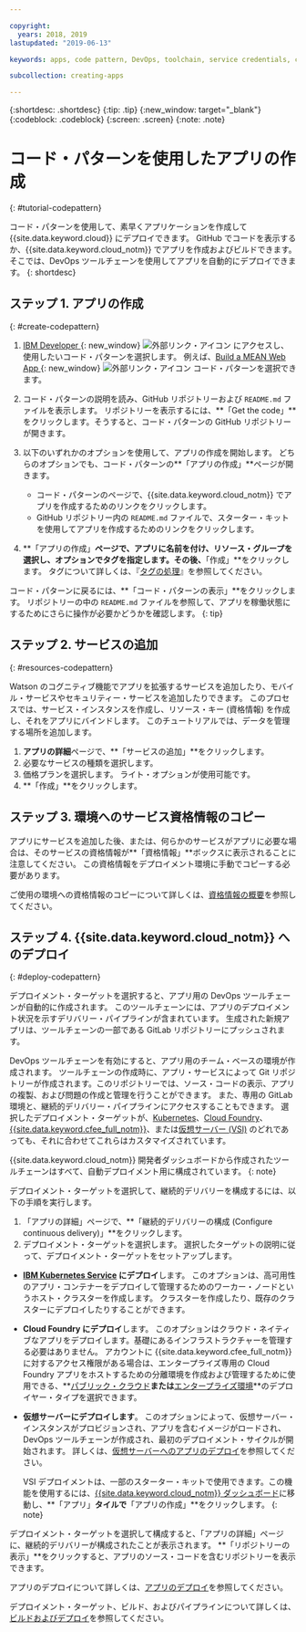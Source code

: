 ```yaml
---

copyright:
  years: 2018, 2019
lastupdated: "2019-06-13"

keywords: apps, code pattern, DevOps, toolchain, service credentials, create app code pattern, app pattern

subcollection: creating-apps

---
```


{:shortdesc: .shortdesc}
{:tip: .tip}
{:new_window: target="_blank"}
{:codeblock: .codeblock}
{:screen: .screen}
{:note: .note}

# コード・パターンを使用したアプリの作成
{: #tutorial-codepattern}

コード・パターンを使用して、素早くアプリケーションを作成して {{site.data.keyword.cloud}} にデプロイできます。 GitHub でコードを表示するか、{{site.data.keyword.cloud_notm}} でアプリを作成およびビルドできます。そこでは、DevOps ツールチェーンを使用してアプリを自動的にデプロイできます。
{: shortdesc}

## ステップ 1. アプリの作成
{: #create-codepattern}

1. [IBM Developer ](https://developer.ibm.com/patterns/){: new_window} ![外部リンク・アイコン](../../icons/launch-glyph.svg "外部リンク・アイコン") にアクセスし、使用したいコード・パターンを選択します。 例えば、[Build a MEAN Web App ](https://developer.ibm.com/patterns/build-a-mean-web-app/){: new_window} ![外部リンク・アイコン](../../icons/launch-glyph.svg "外部リンク・アイコン") コード・パターンを選択できます。

2. コード・パターンの説明を読み、GitHub リポジトリーおよび `README.md` ファイルを表示します。 リポジトリーを表示するには、**「Get the code」**をクリックします。そうすると、コード・パターンの GitHub リポジトリーが開きます。

3. 以下のいずれかのオプションを使用して、アプリの作成を開始します。 どちらのオプションでも、コード・パターンの**「アプリの作成」**ページが開きます。
    * コード・パターンのページで、{{site.data.keyword.cloud_notm}} でアプリを作成するためのリンクをクリックします。 
    * GitHub リポジトリー内の `README.md` ファイルで、スターター・キットを使用してアプリを作成するためのリンクをクリックします。 

4. **「アプリの作成」**ページで、アプリに名前を付け、リソース・グループを選択し、オプションでタグを指定します。その後、**「作成」**をクリックします。 タグについて詳しくは、『[タグの処理](/docs/resources?topic=resources-tag)』を参照してください。

  コード・パターンに戻るには、**「コード・パターンの表示」**をクリックします。 リポジトリーの中の `README.md` ファイルを参照して、アプリを稼働状態にするためにさらに操作が必要かどうかを確認します。
  {: tip}

## ステップ 2. サービスの追加
{: #resources-codepattern}

Watson のコグニティブ機能でアプリを拡張するサービスを追加したり、モバイル・サービスやセキュリティー・サービスを追加したりできます。 このプロセスでは、サービス・インスタンスを作成し、リソース・キー (資格情報) を作成し、それをアプリにバインドします。 このチュートリアルでは、データを管理する場所を追加します。

1. **アプリの詳細**ページで、**「サービスの追加」**をクリックします。
2. 必要なサービスの種類を選択します。 
3. 価格プランを選択します。 ライト・オプションが使用可能です。
4. **「作成」**をクリックします。

## ステップ 3. 環境へのサービス資格情報のコピー

アプリにサービスを追加した後、または、何らかのサービスがアプリに必要な場合は、そのサービスの資格情報が**「資格情報」**ボックスに表示されることに注意してください。 この資格情報をデプロイメント環境に手動でコピーする必要があります。

ご使用の環境への資格情報のコピーについて詳しくは、[資格情報の概要](/docs/apps?topic=creating-apps-credentials_overview#credentials_overview)を参照してください。

## ステップ 4. {{site.data.keyword.cloud_notm}} へのデプロイ
{: #deploy-codepattern}

デプロイメント・ターゲットを選択すると、アプリ用の DevOps ツールチェーンが自動的に作成されます。 このツールチェーンには、アプリのデプロイメント状況を示すデリバリー・パイプラインが含まれています。 生成された新規アプリは、ツールチェーンの一部である GitLab リポジトリーにプッシュされます。

DevOps ツールチェーンを有効にすると、アプリ用のチーム・ベースの環境が作成されます。 ツールチェーンの作成時に、アプリ・サービスによって Git リポジトリーが作成されます。このリポジトリーでは、ソース・コードの表示、アプリの複製、および問題の作成と管理を行うことができます。 また、専用の GitLab 環境と、継続的デリバリー・パイプラインにアクセスすることもできます。 選択したデプロイメント・ターゲットが、[Kubernetes](/docs/containers?topic=containers-getting-started)、[Cloud Foundry](/docs/cloud-foundry-public?topic=cloud-foundry-public-about-cf)、[{{site.data.keyword.cfee_full_notm}}](/docs/cloud-foundry?topic=cloud-foundry-about)、または[仮想サーバー (VSI)](/docs/vsi?topic=virtual-servers-getting-started-tutorial) のどれであっても、それに合わせてこれらはカスタマイズされています。

{{site.data.keyword.cloud_notm}} 開発者ダッシュボードから作成されたツールチェーンはすべて、自動デプロイメント用に構成されています。
{: note}

デプロイメント・ターゲットを選択して、継続的デリバリーを構成するには、以下の手順を実行します。

1. 「アプリの詳細」ページで、**「継続的デリバリーの構成 (Configure continuous delivery)」**をクリックします。
2. デプロイメント・ターゲットを選択します。 選択したターゲットの説明に従って、デプロイメント・ターゲットをセットアップします。
  * **[IBM Kubernetes Service](/docs/containers?topic=containers-app) にデプロイ**します。 このオプションは、高可用性のアプリ・コンテナーをデプロイして管理するためのワーカー・ノードというホスト・クラスターを作成します。 クラスターを作成したり、既存のクラスターにデプロイしたりすることができます。
  * **Cloud Foundry にデプロイ**します。 このオプションはクラウド・ネイティブなアプリをデプロイします。基礎にあるインフラストラクチャーを管理する必要はありません。 アカウントに {{site.data.keyword.cfee_full_notm}} に対するアクセス権限がある場合は、エンタープライズ専用の Cloud Foundry アプリをホストするための分離環境を作成および管理するために使用できる、**[パブリック・クラウド](/docs/cloud-foundry-public?topic=cloud-foundry-public-deployingapps)**または**[エンタープライズ環境](/docs/cloud-foundry?topic=cloud-foundry-deploy_apps)**のデプロイヤー・タイプを選択できます。
  * **仮想サーバーにデプロイします**。 このオプションによって、仮想サーバー・インスタンスがプロビジョンされ、アプリを含むイメージがロードされ、DevOps ツールチェーンが作成され、最初のデプロイメント・サイクルが開始されます。 詳しくは、[仮想サーバーへのアプリのデプロイ](/docs/vsi?topic=virtual-servers-deploying-to-a-virtual-server)を参照してください。

    VSI デプロイメントは、一部のスターター・キットで使用できます。この機能を使用するには、[{{site.data.keyword.cloud_notm}} ダッシュボード](https://{DomainName})に移動し、**「アプリ」**タイルで**「アプリの作成」**をクリックします。
    {: note}

デプロイメント・ターゲットを選択して構成すると、「アプリの詳細」ページに、継続的デリバリーが構成されたことが表示されます。 **「リポジトリーの表示」**をクリックすると、アプリのソース・コードを含むリポジトリーを表示できます。

アプリのデプロイについて詳しくは、[アプリのデプロイ](/docs/apps?topic=creating-apps-deploying-apps)を参照してください。

デプロイメント・ターゲット、ビルド、およびパイプラインについて詳しくは、[ビルドおよびデプロイ](/docs/services/ContinuousDelivery?topic=ContinuousDelivery-deliverypipeline_build_deploy)を参照してください。
